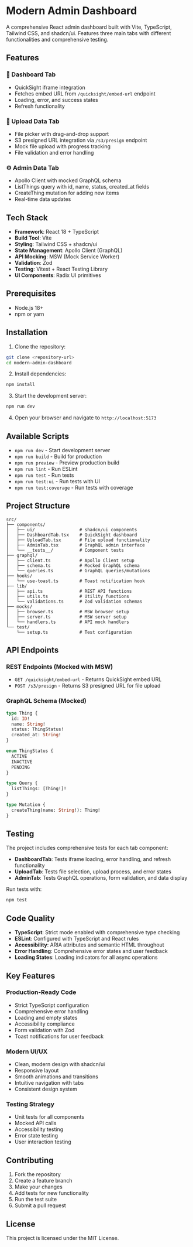 # Modern Admin Dashboard

A comprehensive React admin dashboard built with Vite, TypeScript, Tailwind CSS, and shadcn/ui. Features three main tabs with different functionalities and comprehensive testing.

## Features

### 🎯 Dashboard Tab
- QuickSight iframe integration
- Fetches embed URL from `/quicksight/embed-url` endpoint
- Loading, error, and success states
- Refresh functionality

### 📁 Upload Data Tab
- File picker with drag-and-drop support
- S3 presigned URL integration via `/s3/presign` endpoint
- Mock file upload with progress tracking
- File validation and error handling

### ⚙️ Admin Data Tab
- Apollo Client with mocked GraphQL schema
- ListThings query with id, name, status, created_at fields
- CreateThing mutation for adding new items
- Real-time data updates

## Tech Stack

- **Framework**: React 18 + TypeScript
- **Build Tool**: Vite
- **Styling**: Tailwind CSS + shadcn/ui
- **State Management**: Apollo Client (GraphQL)
- **API Mocking**: MSW (Mock Service Worker)
- **Validation**: Zod
- **Testing**: Vitest + React Testing Library
- **UI Components**: Radix UI primitives

## Prerequisites

- Node.js 18+ 
- npm or yarn

## Installation

1. Clone the repository:
```bash
git clone <repository-url>
cd modern-admin-dashboard
```

2. Install dependencies:
```bash
npm install
```

3. Start the development server:
```bash
npm run dev
```

4. Open your browser and navigate to `http://localhost:5173`

## Available Scripts

- `npm run dev` - Start development server
- `npm run build` - Build for production
- `npm run preview` - Preview production build
- `npm run lint` - Run ESLint
- `npm run test` - Run tests
- `npm run test:ui` - Run tests with UI
- `npm run test:coverage` - Run tests with coverage

## Project Structure

```
src/
├── components/
│   ├── ui/                 # shadcn/ui components
│   ├── DashboardTab.tsx    # QuickSight dashboard
│   ├── UploadTab.tsx       # File upload functionality
│   ├── AdminTab.tsx        # GraphQL admin interface
│   └── __tests__/          # Component tests
├── graphql/
│   ├── client.ts           # Apollo Client setup
│   ├── schema.ts           # Mocked GraphQL schema
│   └── queries.ts          # GraphQL queries/mutations
├── hooks/
│   └── use-toast.ts        # Toast notification hook
├── lib/
│   ├── api.ts              # REST API functions
│   ├── utils.ts            # Utility functions
│   └── validations.ts      # Zod validation schemas
├── mocks/
│   ├── browser.ts          # MSW browser setup
│   ├── server.ts           # MSW server setup
│   └── handlers.ts         # API mock handlers
└── test/
    └── setup.ts            # Test configuration
```

## API Endpoints

### REST Endpoints (Mocked with MSW)

- `GET /quicksight/embed-url` - Returns QuickSight embed URL
- `POST /s3/presign` - Returns S3 presigned URL for file upload

### GraphQL Schema (Mocked)

```graphql
type Thing {
  id: ID!
  name: String!
  status: ThingStatus!
  created_at: String!
}

enum ThingStatus {
  ACTIVE
  INACTIVE
  PENDING
}

type Query {
  listThings: [Thing!]!
}

type Mutation {
  createThing(name: String!): Thing!
}
```

## Testing

The project includes comprehensive tests for each tab component:

- **DashboardTab**: Tests iframe loading, error handling, and refresh functionality
- **UploadTab**: Tests file selection, upload process, and error states
- **AdminTab**: Tests GraphQL operations, form validation, and data display

Run tests with:
```bash
npm test
```

## Code Quality

- **TypeScript**: Strict mode enabled with comprehensive type checking
- **ESLint**: Configured with TypeScript and React rules
- **Accessibility**: ARIA attributes and semantic HTML throughout
- **Error Handling**: Comprehensive error states and user feedback
- **Loading States**: Loading indicators for all async operations

## Key Features

### Production-Ready Code
- Strict TypeScript configuration
- Comprehensive error handling
- Loading and empty states
- Accessibility compliance
- Form validation with Zod
- Toast notifications for user feedback

### Modern UI/UX
- Clean, modern design with shadcn/ui
- Responsive layout
- Smooth animations and transitions
- Intuitive navigation with tabs
- Consistent design system

### Testing Strategy
- Unit tests for all components
- Mocked API calls
- Accessibility testing
- Error state testing
- User interaction testing

## Contributing

1. Fork the repository
2. Create a feature branch
3. Make your changes
4. Add tests for new functionality
5. Run the test suite
6. Submit a pull request

## License

This project is licensed under the MIT License. 
